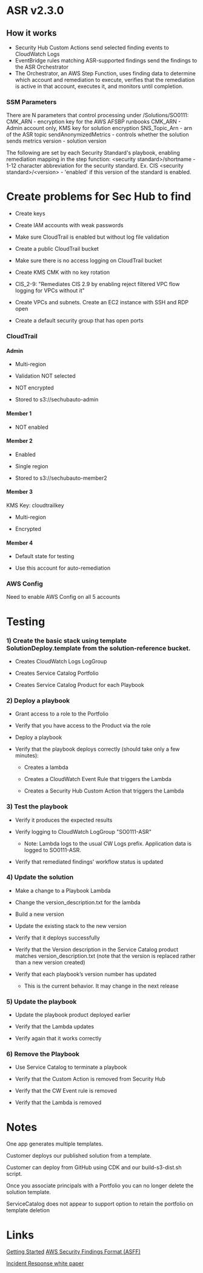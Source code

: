 # ASR v2.3.0

## How it works

- Security Hub Custom Actions send selected finding events to CloudWatch Logs
- EventBridge rules matching ASR-supported findings send the findings to the ASR Orchestrator
- The Orchestrator, an AWS Step Function, uses finding data to determine which account and remediation to execute, verifies that the remediation is active in that account, executes it, and monitors until completion.

### SSM Parameters
There are N parameters that control processing under /Solutions/SO0111:
CMK_ARN - encryption key for the AWS AFSBP runbooks
CMK_ARN - Admin account only, KMS key for solution encryption
SNS_Topic_Arn - arn of the ASR topic
sendAnonymizedMetrics - controls whether the solution sends metrics
version - solution version

The following are set by each Security Standard's playbook, enabling remediation mapping in the step function:
\<security standard\>/shortname - 1-12 character abbreviation for the security standard. Ex. CIS
\<security standard\>/\<version\> - 'enabled' if this version of the standard is enabled.

# Create problems for Sec Hub to find

-   Create keys

-   Create IAM accounts with weak passwords

-   Make sure CloudTrail is enabled but without log file validation

-   Create a public CloudTrail bucket

-   Make sure there is no access logging on CloudTrail bucket

-   Create KMS CMK with no key rotation

-   CIS_2-9: "Remediates CIS 2.9 by enabling reject filtered VPC flow logging
    for VPCs without it"

-   Create VPCs and subnets. Create an EC2 instance with SSH and RDP open

-   Create a default security group that has open ports

### CloudTrail

#### Admin

-   Multi-region

-   Validation NOT selected

-   NOT encrypted

-   Stored to s3://sechubauto-admin

#### Member 1

-   NOT enabled

#### Member 2

-   Enabled

-   Single region

-   Stored to s3://sechubauto-member2

#### Member 3

KMS Key: cloudtrailkey

-   Multi-region

-   Encrypted

#### Member 4

-   Default state for testing

-   Use this account for auto-remediation

### AWS Config

Need to enable AWS Config on all 5 accounts

# Testing

### 1) Create the basic stack using template SolutionDeploy.template from the solution-reference bucket.

-   Creates CloudWatch Logs LogGroup

-   Creates Service Catalog Portfolio

-   Creates Service Catalog Product for each Playbook

### 2) Deploy a playbook

-   Grant access to a role to the Portfolio

-   Verify that you have access to the Product via the role

-   Deploy a playbook

-   Verify that the playbook deploys correctly (should take only a few minutes):

    -   Creates a lambda

    -   Creates a CloudWatch Event Rule that triggers the Lambda

    -   Creates a Security Hub Custom Action that triggers the Lambda

### 3) Test the playbook

-   Verify it produces the expected results

-   Verify logging to CloudWatch LogGroup "SO0111-ASR"

    -   Note: Lambda logs to the usual CW Logs prefix. Application data is
        logged to SO0111-ASR.

-   Verify that remediated findings' workflow status is updated

### 4) Update the solution

-   Make a change to a Playbook Lambda

-   Change the version_description.txt for the lambda

-   Build a new version

-   Update the existing stack to the new version

-   Verify that it deploys successfully

-   Verify that the Version description in the Service Catalog product matches
    version_description.txt (note that the version is replaced rather than a new
    version created)

-   Verify that each playbook’s version number has updated

    -   This is the current behavior. It may change in the next release

### 5) Update the playbook

-   Update the playbook product deployed earlier

-   Verify that the Lambda updates

-   Verify again that it works correctly

### 6) Remove the Playbook

-   Use Service Catalog to terminate a playbook

-   Verify that the Custom Action is removed from Security Hub

-   Verify that the CW Event rule is removed

-   Verify that the Lambda is removed

# Notes

One app generates multiple templates.

Customer deploys our published solution from a template.

Customer can deploy from GitHub using CDK and our build-s3-dist.sh script.

Once you associate principals with a Portfolio you can no longer delete the
solution template.

ServiceCatalog does not appear to support option to retain the portfolio on
template deletion

# Links

[Getting
Started](https://docs.aws.amazon.com/cdk/latest/guide/getting_started.html)
[AWS Security Findings Format (ASFF)](https://docs.aws.amazon.com/securityhub/latest/userguide/securityhub-findings-format.html)

[Incident Response white paper](https://aws.amazon.com/blogs/security/how-to-perform-automated-incident-response-multi-account-environment/)
